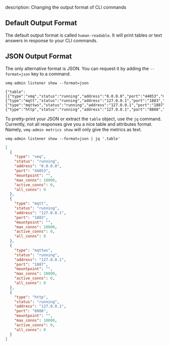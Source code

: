 

description: Changing the output format of CLI commands


## Default Output Format

The default output format is called `human-readable`. It will print tables or text answers in response to your CLI commands.


## JSON Output Format

The only alternative format is JSON. You can request it by adding the `--format=json` key to a command.


```
vmq-admin listener show --format=json
```

```
{"table":[{"type":"vmq","status":"running","address":"0.0.0.0","port":"44053","mountpoint":"","max_conns":10000,"active_conns":0,"all_conns":0},{"type":"mqtt","status":"running","address":"127.0.0.1","port":"1883","mountpoint":"","max_conns":10000,"active_conns":0,"all_conns":0},{"type":"mqttws","status":"running","address":"127.0.0.1","port":"1887","mountpoint":"","max_conns":10000,"active_conns":0,"all_conns":0},{"type":"http","status":"running","address":"127.0.0.1","port":"8888","mountpoint":"","max_conns":10000,"active_conns":0,"all_conns":0}],"type":"table"}%
```

To pretty-print your JSON or extract the `table` object, use the `jq` command. Currently, not all responses give you a nice table and attributes format. Namely, `vmq-admin metrics show` will only give the metrics as text.

```
vmq-admin listener show --format=json | jq '.table'
```

```json
[
  {
    "type": "vmq",
    "status": "running",
    "address": "0.0.0.0",
    "port": "44053",
    "mountpoint": "",
    "max_conns": 10000,
    "active_conns": 0,
    "all_conns": 0
  },
  {
    "type": "mqtt",
    "status": "running",
    "address": "127.0.0.1",
    "port": "1883",
    "mountpoint": "",
    "max_conns": 10000,
    "active_conns": 0,
    "all_conns": 0
  },
  {
    "type": "mqttws",
    "status": "running",
    "address": "127.0.0.1",
    "port": "1887",
    "mountpoint": "",
    "max_conns": 10000,
    "active_conns": 0,
    "all_conns": 0
  },
  {
    "type": "http",
    "status": "running",
    "address": "127.0.0.1",
    "port": "8888",
    "mountpoint": "",
    "max_conns": 10000,
    "active_conns": 0,
    "all_conns": 0
  }
]
```